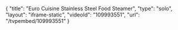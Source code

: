 {
    "title": "Euro Cuisine Stainless Steel Food Steamer",
    "type": "solo",
    "layout": "iframe-static",
    "videoId": "109993551",
    "url": "\/tvpembed\/109993551"
}